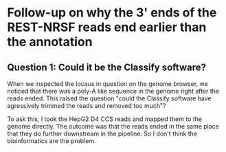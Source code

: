 # Follow-up on why the 3' ends of the REST-NRSF reads end earlier than the annotation

## Question 1: Could it be the Classify software?
When we inspected the locaus in question on the genome browser, we noticed that there was a poly-A like sequence in the genome right after the reads ended. This raised the question "could the Classify software have agressively trimmed the reads and removed too much"?

To ask this, I took the HepG2 D4 CCS reads and mapped them to the genome directly. The outcome was that the reads ended in the same place that they do further downstream in the pipeline. So I don't think the bioinformatics are the problem.
